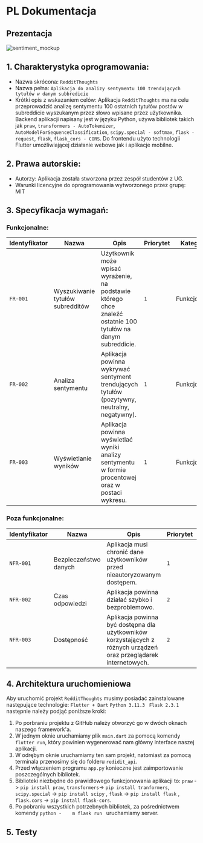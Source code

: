 # PL Dokumentacja 

## Prezentacja

![sentiment_mockup](https://user-images.githubusercontent.com/90191027/231772360-91537aff-3df4-463b-8d78-877852df7371.png)


## 1. Charakterystyka oprogramowania:
- Nazwa skrócona: `RedditThoughts`
- Nazwa pełna: `Aplikacja do analizy sentymentu 100 trendujących tytułów w danym subbredicie`
- Krótki opis z wskazaniem celów: 
   Aplikacja `RedditThoughts` ma na celu przeprowadzić analizę sentymentu 100 ostatnich tytułów postów w subreddicie wyszukanym przez słowo wpisane przez użytkownika. Backend aplikacji napisany jest w języku Python, używa bibliotek takich jak `praw`, `transformers - AutoTokenizer`, `AutoModelForSequenceClassification`, `scipy.special - softmax`, `flask - request`, `flask`, `flask_cors - CORS`. Do frontendu użyto technologii Flutter umożliwiającej działanie webowe jak i aplikacje mobilne.

## 2. Prawa autorskie:
- Autorzy: Aplikacja została stworzona przez zespół studentów z UG.
- Warunki licencyjne do oprogramowania wytworzonego przez grupę: MIT

## 3. Specyfikacja wymagań:
### Funkcjonalne:
| Identyfikator | Nazwa | Opis | Priorytet | Kategoria |
| --- | --- | --- | --- | --- |
| `FR-001` | Wyszukiwanie tytułów subredditów | Użytkownik może wpisać wyrażenie, na podstawie którego chce znaleźć ostatnie 100 tytułów na danym subreddicie. | `1` | Funkcjonalne |
| `FR-002` | Analiza sentymentu | Aplikacja powinna wykrywać sentyment trendujących tytułów (pozytywny, neutralny, negatywny). | `1` | Funkcjonalne |
| `FR-003` | Wyświetlanie wyników | Aplikacja powinna wyświetlać wyniki analizy sentymentu w formie procentowej oraz w postaci wykresu. | `1` | Funkcjonalne |

### Poza funkcjonalne:
| Identyfikator | Nazwa | Opis | Priorytet | Kategoria |
| --- | --- | --- | --- | --- |
| `NFR-001` | Bezpieczeństwo danych | Aplikacja musi chronić dane użytkowników przed nieautoryzowanym dostępem. | `1` | Poza funkcjonalne |
| `NFR-002` | Czas odpowiedzi | Aplikacja powinna działać szybko i bezproblemowo. | `2` | Poza funkcjonalne |
| `NFR-003` | Dostępność | Aplikacja powinna być dostępna dla użytkowników korzystających z różnych urządzeń oraz przeglądarek internetowych. | `2` | Poza funkcjonalne |
## 4. Architektura uruchomieniowa
Aby uruchomić projekt `RedditThoughts` musimy posiadać zainstalowane następujące technologie: `Flutter + Dart` `Python 3.11.3 ` `Flask 2.3.1` następnie należy podjąć poniższe kroki:
   1. Po porbraniu projektu z GitHub należy otworzyć go w dwóch oknach naszego framework'a.
   2. W jednym oknie uruchamiamy plik `main.dart` za pomocą komendy `flutter run`, który powinien wygenerować nam główny interface naszej aplikacji.
   3. W odrębym oknie uruchamiamy ten sam projekt, natomiast za pomocą terminala przenosimy się do folderu `redidit_api`. 
   4. Przed włączeniem programu `app.py` konieczne jest zaimportowanie poszczególnych bibliotek.
   5. Biblioteki niezbędne do prawidłowego funkcjonowania aplikacji to: `praw` -> `pip install praw`, `transformers`-> `pip install tranformers`, `scipy.special` -> `pip install scipy` , `flask` -> `pip install flask` , `flask.cors` -> `pip install flask-cors`.
   6. Po pobraniu wszystkich potrzebnych bibliotek, za pośrednictwem komendy `python -    m flask run ` uruchamiamy server.
## 5. Testy
